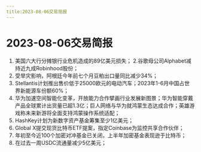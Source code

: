 ```yaml
---
title:2023-08-06交易简报
---
```

# 2023-08-06交易简报
1. 美国六大行分摊银行业危机造成的89亿美元损失；
2.谷歌母公司Alphabet减持近九成Robinhood股份；
3. 受旱灾影响，阿根廷今年前七个月豆粕出口量同比减少34%；
4. Stellantis计划推出售价低于25000欧元的电动汽车；2023年1-6月中国占世界新能源车份额60%；
5. 华为加速空间智能化变革，开放能力合作擘画行业发展新图景；华为智能穿戴产品全球累计出货量已超1.3亿；巨人网络与华为就鸿蒙生态达成合作；英雄游戏称未来新游将全面支持鸿蒙操作系统适配；
6. HashKey计划为新数字资产基金筹集至少1亿美元；
7. Global X提交现货比特币ETF提案，指定Coinbase为监控共享合作伙伴；
8. 年初至今近100个加密对冲基金已关闭，上半年加密基金表现逊于比特币；
9. 在过去一周USDC流通量减少5亿美元；